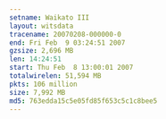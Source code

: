 ```yaml
---
setname: Waikato III
layout: witsdata
tracename: 20070208-000000-0
end: Fri Feb  9 03:24:51 2007
gzsize: 2,696 MB
len: 14:24:51
start: Thu Feb  8 13:00:01 2007
totalwirelen: 51,594 MB
pkts: 106 million
size: 7,992 MB
md5: 763edda15c5e05fd85f653c5c1c8bee5
---
```

